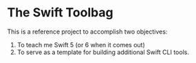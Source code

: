 # The Swift Toolbag

This is a reference project to accomplish two objectives:

1. To teach me Swift 5 (or 6 when it comes out)
2. To serve as a template for building additional Swift CLI tools.

